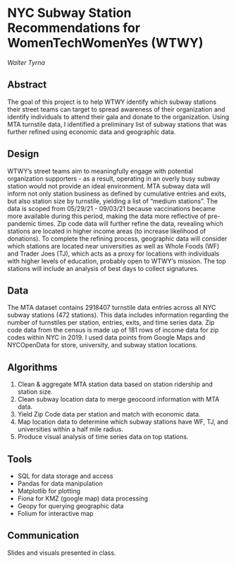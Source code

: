 # NYC Subway Station Recommendations for WomenTechWomenYes (WTWY)

*Walter Tyrna*

## Abstract

The goal of this project is to help WTWY identify which subway stations their street teams can target to spread awareness of their organization and identify individuals to attend their gala and donate to the organization. Using MTA turnstile data, I identified a preliminary list of subway stations that was further refined using economic data and geographic data. 

## Design
WTWY’s street teams aim to meaningfully engage with potential organization supporters - as a result, operating in an overly busy subway station would not provide an ideal environment. MTA subway data will inform not only station business as defined by cumulative entries and exits, but also station size by turnstile, yielding a list of “medium stations”. The data is scoped from 05/29/21 - 09/03/21 because vaccinations became more available during this period, making the data more reflective of pre-pandemic times. Zip code data will further refine the data, revealing which stations are located in higher income areas (to increase likelihood of donations). To complete the refining process, geographic data will consider which stations are located near universities as well as Whole Foods (WF) and Trader Joes (TJ), which acts as a proxy for locations with individuals with higher levels of education, probably open to WTWY’s mission. The top stations will include an analysis of best days to collect signatures. 

## Data
The MTA dataset contains 2918407 turnstile data entries across all NYC subway stations (472 stations). This data includes information regarding the number of turnstiles per station, entries, exits, and time series data. Zip code data from the census is made up of 181 rows of income data for zip codes within NYC in 2019. I used data points from Google Maps and NYCOpenData for store, university, and subway station locations. 

## Algorithms
1. Clean & aggregate MTA station data based on station ridership and station size.
2. Clean subway location data to merge geocoord information with MTA data.
3. Yield Zip Code data per station and match with economic data.
4. Map location data to determine which subway stations have WF, TJ, and universities within a half mile radius.
5. Produce visual analysis of time series data on top stations. 

## Tools
- SQL for data storage and access
- Pandas for data manipulation
- Matplotlib for plotting
- Fiona for KMZ (google map) data processing
- Geopy for querying geographic data
- Folium for interactive map

## Communication
Slides and visuals presented in class.
